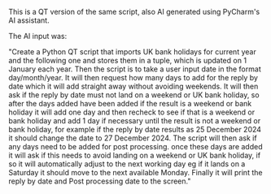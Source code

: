 This is a QT version of the same script, also AI generated using PyCharm's AI assistant.

The AI input was: 

"Create a Python QT script that imports UK bank holidays for current year and the following one and stores them in a tuple, which is updated on 1 January each year. Then the script is to take a user input date in the format day/month/year. It will then request how many days to add for the reply by date which it will add straight away without avoiding weekends. It will then ask if the reply by date must not land on a weekend or UK bank holiday, so after the days added have been added if the result is a weekend or bank holiday it will add one day and then recheck to see if that is a weekend or bank holiday and add 1 day if necessary until the result is not a weekend or bank holiday, for example if the reply by date results as 25 December 2024 it should change the date to 27 December 2024. The script will then ask if any days need to be added for post processing. once these days are added it will ask if this needs to avoid landing on a weekend or UK bank holiday, if so it will automatically adjust to the next working day eg if it lands on a Saturday it should move to the next available Monday. Finally it will print the reply by date and Post processing date to the screen."
